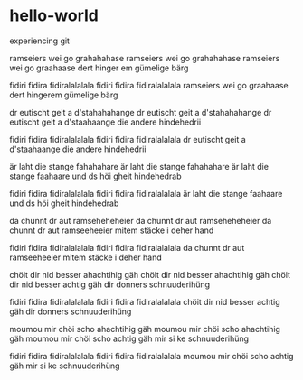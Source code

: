# hello-world
experiencing git

ramseiers wei go grahahahase
ramseiers wei go grahahahase
ramseiers wei go graahaase
dert hinger em gümelige bärg

fidiri fidira fidiralalalala
fidiri fidira fidiralalalala
ramseiers wei go graahaase
dert hingerem gümelige bärg

dr eutischt geit a d'stahahahange
dr eutischt geit a d'stahahahange
dr eutischt geit a d'staahaange
die andere hindehedrii

fidiri fidira fidiralalalala
fidiri fidira fidiralalalala
dr eutischt geit a d'staahaange
die andere hindehedrii

är laht die stange fahahahare
är laht die stange fahahahare
är laht die stange faahaare
und ds höi gheit hindehedrab

fidiri fidira fidiralalalala
fidiri fidira fidiralalalala
är laht die stange faahaare
und ds höi gheit hindehedrab

da chunnt dr aut ramseheheheier
da chunnt dr aut ramseheheheier
da chunnt dr aut ramseeheeier
mitem stäcke i deher hand

fidiri fidira fidiralalalala
fidiri fidira fidiralalalala
da chunnt dr aut ramseeheeier
mitem stäcke i deher hand

chöit dir nid besser ahachtihig gäh
chöit dir nid besser ahachtihig gäh
chöit dir nid besser achtig gäh
dir donners schnuuderihüng

fidiri fidira fidiralalalala
fidiri fidira fidiralalalala
chöit dir nid besser achtig gäh
dir donners schnuuderihüng

moumou mir chöi scho ahachtihig gäh
moumou mir chöi scho ahachtihig gäh
moumou mir chöi scho achtig gäh
mir si ke schnuuderihüng

fidiri fidira fidiralalalala
fidiri fidira fidiralalalala
moumou mir chöi scho achtig gäh
mir si ke schnuuderihüng
